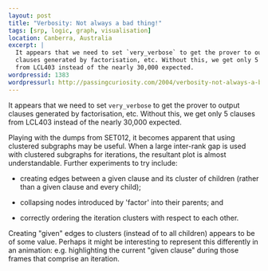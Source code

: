 ```yaml
--- 
layout: post
title: "Verbosity: Not always a bad thing!"
tags: [srp, logic, graph, visualisation]
location: Canberra, Australia
excerpt: |
  It appears that we need to set `very_verbose` to get the prover to output
  clauses generated by factorisation, etc. Without this, we get only 5 clauses
  from LCL403 instead of the nearly 30,000 expected.
wordpressid: 1383
wordpressurl: http://passingcuriosity.com/2004/verbosity-not-always-a-bad-thing/
---
```


It appears that we need to set `very_verbose` to get the prover to output
clauses generated by factorisation, etc. Without this, we get only 5 clauses
from LCL403 instead of the nearly 30,000 expected.

Playing with the dumps from SET012, it becomes apparent that using clustered
subgraphs may be useful. When a large inter-rank gap is used with clustered
subgraphs for iterations, the resultant plot is almost understandable. Further
experiments to try include:

* creating edges between a given clause and its cluster of children (rather
  than a given clause and every child);

* collapsing nodes introduced by 'factor' into their parents; and

* correctly ordering the iteration clusters with respect to each other.

Creating "given" edges to clusters (instead of to all children) appears to be
of some value. Perhaps it might be interesting to represent this differently
in an animation: e.g. highlighting the current "given clause" during those
frames that comprise an iteration.
